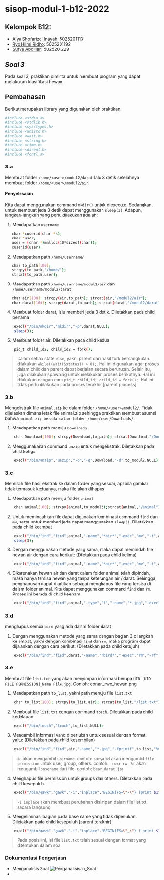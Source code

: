 # sisop-modul-1-b12-2022

## Kelompok B12:
- [Alya Shofarizqi Inayah](https://gitlab.com/https://gitlab.com/alyashofarizqi): 5025201113
- [Ryo Hilmi Ridho](https://gitlab.com/ryohilmi): 5025201192
- [Surya Abdillah](https://gitlab.com/Surya_Abdillah): 5025201229

## _Soal 3_
Pada soal 3, praktikan diminta untuk membuat program yang dapat melakukan klasifikasi hewan.
## Pembahasan
Berikut merupakan library yang digunakan oleh praktikan:
```sh
#include <stdio.h>
#include <stdlib.h>
#include <sys/types.h>
#include <unistd.h>
#include <wait.h>
#include <string.h>
#include <time.h>
#include <dirent.h>
#include <fcntl.h>
```
### 3.a
Membuat folder `/home/<user>/modul2/darat` lalu 3 detik setelahnya membuat folder `/home/<user>/modul2/air`.
#### Penyelesaian
Kita dapat menggunakan command `mkdir()` untuk diexecute. Sedangkan, untuk membuat jeda 3 detik dapat menggunakan `sleep(3)`. Adapun, langkah-langkah yang perlu dilakukan adalah:
1. Mendapatkan `username` 
```sh
   char *cuserid(char *s);
   char *user; 
   user = (char *)malloc(10*sizeof(char)); 
   cuserid(user);
```
2. Mendapatkan path `/home/username/`
```sh
   char to_path[100]; 
   strcpy(to_path,"/home/");
   strcat(to_path,user);
```
3. Mendapatkan path `/home/username/modul2/air` dan `/home/username/modul2/darat`
```sh
   char air[100]; strcpy(air,to_path); strcat(air,"/modul2/air");  
   char darat[100]; strcpy(darat,to_path); strcat(darat,"/modul2/darat");
```
4. Membuat folder darat, lalu memberi jeda 3 detik. Diletakkan pada child pertama
```sh
    execl("/bin/mkdir","mkdir","-p",darat,NULL);
    sleep(3);
```
5. Membuat folder air. Diletakkan pada child kedua
```sh
    pid_t child_id2; child_id2 = fork();
```
> Dalam setiap state `else`, yakni parent dari hasil fork bersangkutan. dilakukan `while((wait(&status)) > 0);`. Hal ini digunakan agar proses dalam child dan parent dapat berjalan secara berurutan.
> Selain itu, juga dilakukan spawning untuk melakukan proses berikutnya. Hal ini dilakukan dengan cara `pid_t child_id; child_id = fork();`. Hal ini tidak perlu dilakukan pada proses terakhir [parent process]
### 3.b
Mengekstrak file `animal.zip` ke dalam folder `/home/<user>/modul2/`. Tidak dijelaskan dimana letak file animal.zip sehingga praktikan membuat asumsi bahwa `animal.zip berada dalam folder /home/user/Downloads/`.
1. Mendapatkan path menuju `Downloads`
```sh
    char Download[100]; strcpy(Download,to_path); strcat(Download,"/Downloads/animal.zip");
```
2. Menggunakanan command `unzip` untuk mengekstrak. Diletakkan pada child ketiga
```sh
    execl("/bin/unzip","unzip","-o","-q",Download,"-d",to_modul2,NULL);
```
### 3.c
Memisah file hasil ekstrak ke dalam folder yang sesuai, apabila gambar tidak termasuk keduanya, maka file akan dihapus
1. Mendapatkan path menuju folder `animal`
```sh
    char animal[100]; strcpy(animal,to_modul2);strcat(animal,"/animal");
```
2. Untuk memindahkan file dapat digunakan kombinasi command `find` dan `mv`, serta untuk memberi jeda dapat menggunakan `sleep()`. Diletakkan pada child keempat
```sh
    execl("/bin/find","find",animal,"-name","*air*","-exec","mv","-t",air,"{}","+",NULL);
    sleep(3);
```
3. Dengan menggunakan metode yang sama, maka dapat memindah file hewan air dengan cara berikut: (Diletakkan pada child kelima)
```sh
    execl("/bin/find","find",animal,"-name","*air*","-exec","mv","-t",air,"{}","+",NULL);
```
4. Dikarenakan hewan air dan darat dalam folder animal telah dipindah, maka hanya tersisa hewan yang tanpa keterangan air / darat. Sehingga, penghapusan dapat diartikan sebagai menghapus file yang tersisa di dalam folder animal. Kita dapat menggunakan command `find` dan `rm`. Proses ini berada di child keenam
```sh
    execl("/bin/find","find",animal,"-type","f","-name","*.jpg","-exec","rm","-f","{}","+",NULL); 
```
### 3.d 
menghapus semua `bird` yang ada dalam folder darat
1. Dengan menggunakan metode yang sama dengan bagian 3.c langkah ke empat, yakni dengan kombinasi `find` dan `rm`, maka program dapat dijalankan dengan cara berikut: (Diletakkan pada child ketujuh)
```sh
    execl("/bin/find","find",darat,"-name","*bird*","-exec","rm","-rf","-f","{}","+",NULL);
```
### 3.e
Membuat file `list.txt` yang akan menyimpan informasi berupa `UID_[UID FILE PERMISSION]_Nama File.jpg`. Contoh: conan_rwx_hewan.png
1. Mendapatkan path `to_list`, yakni path menuju file `list.txt`
```sh
    char to_list[100]; strcpy(to_list,air); strcat(to_list,"/list.txt");
```
2. Membuat file `list.txt` dengan command `touch`. Diletakkan pada child kedelapan
```sh
    execl("/bin/touch","touch",to_list,NULL);
```
3. Mengambil informasi yang diperlukan untuk sesuai dengan format, yaitu: (Diletakkan pada child kesembilan)
```sh
    execl("/bin/find","find",air,"-name","*.jpg","-fprintf",to_list,"%u_%M_%f\n",NULL);
```
>`%u` akan mengambil `username`. contoh: `surya`
>`%M` akan mengambil `file permission` untuk user, group, others. contoh: `-rwxr–rw-`
>`%f` akan mengambil `basename` dari file. contoh: `bear_darat.jpg`
4. Menghapus file permission untuk groups dan others. Diletakkan pada child kesepuluh.
```sh
    execl("/bin/gawk","gawk","-i","inplace","BEGIN{FS=\"-\"} {print $1\"-\"$2$(NF)}",to_list,NULL);
```
>`-i inplace` akan membuat perubahan disimpan dalam file list.txt secara langsung
5. Mengeliminasi bagian pada base name yang tidak diperlukan. Diletakkan pada child kesepuluh [parent terakhir]
```sh
    execl("/bin/gawk","gawk","-i","inplace","BEGIN{FS=\"_\"} { print $1\"_\"$2\"_\"$3\".jpg\"}",to_list,NULL);
```
> Pada posisi ini, isi file `list.txt` telah sesuai dengan format yang ditentukan dalam soal
### Dokumentasi Pengerjaan
- Menganalisis Soal
![Penganalisisan_Soal](/uploads/f3a0c2b9e6868a6e10777dd893bc01b2/Penganalisisan_Soal.jpeg)
-
